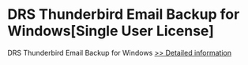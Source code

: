 # DRS Thunderbird Email Backup for Windows[Single User License]
DRS Thunderbird Email Backup for Windows
[>> Detailed information](https://secure.shareit.com/shareit/product.html?productid=301004419&affiliateid=200057808)